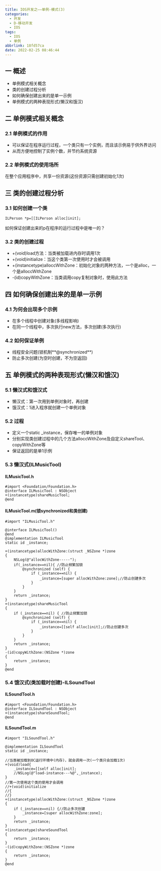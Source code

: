 ```yaml
---
title: IOS开发之——单例-模式(3)
categories:
  - 开发
  - D-移动开发
  - IOS
tags:
  - IOS
  - 单例
abbrlink: 18fd57ca
date: 2022-02-25 08:46:44
---
```

## 一 概述

* 单例模式相关概念
* 类的创建过程分析
* 如何确保创建出来的是单一示例
* 单例模式的两种表现形式(懒汉和饿汉)

<!--more-->

## 二 单例模式相关概念

### 2.1 单例模式的作用

* 可以保证在程序运行过程，一个类只有一个实例，而且该示例易于供外界访问
* 从而方便地控制了实例个数，并节约系统资源

### 2.2 单例模式的使用场所

在整个应用程序中，共享一份资源(这份资源只需创建初始化1次)

## 三 类的创建过程分析

### 3.1 如何创建一个类

```
ILPerson *p=[[ILPerson alloc]init];
```

如何保证创建出来的p在程序的运行过程中是唯一的？

### 3.2 类的创建过程

* +(void)load方法：当类被加载进内存时调用1次
* +(void)initialize：当这个类第一次使用时才会被调用
* +(instancetype)alloccWithZone：初始化对象的两种方法，一个是alloc，一个是alloccWithZone
* -(id)copyWithZone：当类调用copy复制对象时，使用此方法

## 四 如何确保创建出来的是单一示例

### 4.1 为何会出现多个示例

* 在多个线程中创建对象(多线程影响)
* 在同一个线程中，多次执行new方法，多次创建(多次执行)

### 4.2 如何保证单例

* 线程安全问题(锁机制**@synchronized**)
* 防止多次创建(为空时创建，不为空返回)

## 五 单例模式的两种表现形式(懒汉和饿汉)

### 5.1 懒汉式和饿汉式

*  懒汉式：第一次用到单例对象时，再创建
* 饿汉式：1进入程序就创建一个单例对象

### 5.2 过程

* 定义一个static _instance，保存唯一的单例对象
* 分别实现类创建过程中的几个方法alloccWithZone及自定义shareTool、copyWithZone等
* 保证返回的是单1示例

### 5.3 懒汉式(ILMusicTool)

#### ILMusicTool.h

```
#import <Foundation/Foundation.h>
@interface ILMusicTool : NSObject
+(instancetype)shareMusicTool;
@end
```

#### ILMusicTool.m(锁synchronized和类创建)

```
#import "ILMusicTool.h"

@interface ILMusicTool()
@end
@implementation ILMusicTool
static id _instance;

+(instancetype)allocWithZone:(struct _NSZone *)zone
{
    NSLog(@"allocWithZone-----");
    if(_instance==nil){ //防止频繁加锁
        @synchronized (self) {
            if (_instance==nil) {
                _instance=[super allocWithZone:zone];//防止创建多次
            }
        }
    }
    return _instance;
}
+(instancetype)shareMusicTool
{
    if (_instance==nil) { //防止频繁加锁
        @synchronized (self) {
            if (_instance==nil) {
                _instance=[[self alloc]init];//防止创建多次
            }
        }
    }
    return _instance;
}
-(id)copyWithZone:(NSZone *)zone
{
    return _instance;
}
@end
```

### 5.4 饿汉式(类加载时创建)-ILSoundTool

#### ILSoundTool.h

```
#import <Foundation/Foundation.h>
@interface ILSoundTool : NSObject
+(instancetype)shareSoundTool;
@end
```

#### ILSoundTool.m

```
#import "ILSoundTool.h"

@implementation ILSoundTool
static id _instance;

//当类被加载到OC运行环境中(内存)，就会调用一次(一个类只会加载1次)
+(void)load{
    _instance=[[self alloc]init];
    //NSLog(@"load-instance---%@",_instance);
}
//第一次使用这个类的使用才会调用
//+(void)initialize
//{
//}
+(instancetype)allocWithZone:(struct _NSZone *)zone
{
    if (_instance==nil) {//防止多次创建
        _instance=[super allocWithZone:zone];
    }
    return _instance;
}
+(instancetype)shareSoundTool
{
    return _instance;
}
-(id)copyWithZone:(NSZone *)zone
{
    return _instance;
}
@end
```

